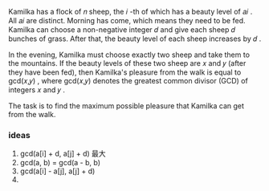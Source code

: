 Kamilka has a flock of 𝑛
 sheep, the 𝑖
-th of which has a beauty level of 𝑎𝑖
. All 𝑎𝑖
 are distinct. Morning has come, which means they need to be fed. Kamilka can choose a non-negative integer 𝑑
 and give each sheep 𝑑
 bunches of grass. After that, the beauty level of each sheep increases by 𝑑
.

In the evening, Kamilka must choose exactly two sheep and take them to the mountains. If the beauty levels of these two sheep are 𝑥
 and 𝑦
 (after they have been fed), then Kamilka's pleasure from the walk is equal to gcd(𝑥,𝑦)
, where gcd(𝑥,𝑦)
 denotes the greatest common divisor (GCD) of integers 𝑥
 and 𝑦
.

The task is to find the maximum possible pleasure that Kamilka can get from the walk.

### ideas
1. gcd(a[i] + d, a[j] + d) 最大
2. gcd(a, b) = gcd(a - b, b)
3. gcd(a[i] - a[j], a[j] + d)
4. 